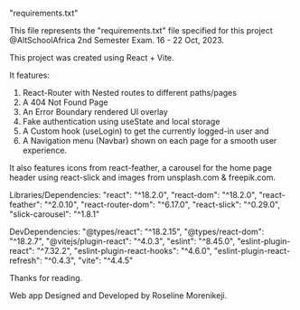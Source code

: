"requirements.txt"

This file represents the "requirements.txt" file specified for this project @AltSchoolAfrica 2nd Semester Exam. 16 - 22 Oct, 2023.

This project was created using React + Vite.

It features:

1. React-Router with Nested routes to different paths/pages
2. A 404 Not Found Page
3. An Error Boundary rendered UI overlay
4. Fake authentication using useState and local storage
5. A Custom hook (useLogin) to get the currently logged-in user and
6. A Navigation menu (Navbar) shown on each page for a smooth user experience.

It also features icons from react-feather, a carousel for the home page header using react-slick and images from unsplash.com & freepik.com.

Libraries/Dependencies:
"react": "^18.2.0",
"react-dom": "^18.2.0",
"react-feather": "^2.0.10",
"react-router-dom": "^6.17.0",
"react-slick": "^0.29.0",
"slick-carousel": "^1.8.1"

DevDependencies:
"@types/react": "^18.2.15",
"@types/react-dom": "^18.2.7",
"@vitejs/plugin-react": "^4.0.3",
"eslint": "^8.45.0",
"eslint-plugin-react": "^7.32.2",
"eslint-plugin-react-hooks": "^4.6.0",
"eslint-plugin-react-refresh": "^0.4.3",
"vite": "^4.4.5"

Thanks for reading.

Web app Designed and Developed by Roseline Morenikeji.

